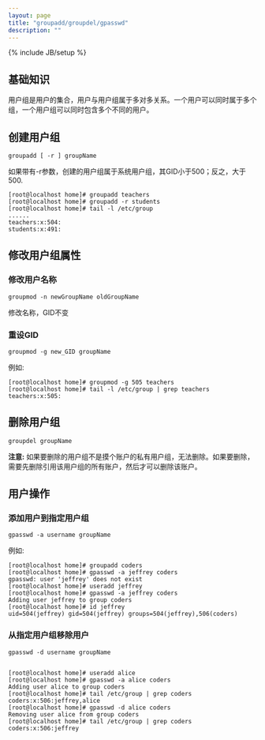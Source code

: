 ```yaml
---
layout: page
title: "groupadd/groupdel/gpasswd"
description: ""
---
```

{% include JB/setup %}

## 基础知识

用户组是用户的集合，用户与用户组属于多对多关系。一个用户可以同时属于多个组，一个用户组可以同时包含多个不同的用户。

## 创建用户组

	groupadd [ -r ] groupName

如果带有-r参数，创建的用户组属于系统用户组，其GID小于500；反之，大于500.

	[root@localhost home]# groupadd teachers
	[root@localhost home]# groupadd -r students
	[root@localhost home]# tail -l /etc/group
	......
	teachers:x:504:
	students:x:491:

## 修改用户组属性

### 修改用户名称

	groupmod -n newGroupName oldGroupName

修改名称，GID不变

### 重设GID

	groupmod -g new_GID groupName

例如:

	[root@localhost home]# groupmod -g 505 teachers
	[root@localhost home]# tail -l /etc/group | grep teachers
	teachers:x:505:


## 删除用户组

	groupdel groupName

**注意:** 如果要删除的用户组不是摸个账户的私有用户组，无法删除。如果要删除，需要先删除引用该用户组的所有账户，然后才可以删除该账户。

## 用户操作

### 添加用户到指定用户组

	gpasswd -a username groupName

例如:

	[root@localhost home]# groupadd coders
	[root@localhost home]# gpasswd -a jeffrey coders
	gpasswd: user 'jeffrey' does not exist
	[root@localhost home]# useradd jeffrey
	[root@localhost home]# gpasswd -a jeffrey coders
	Adding user jeffrey to group coders
	[root@localhost home]# id jeffrey
	uid=504(jeffrey) gid=504(jeffrey) groups=504(jeffrey),506(coders)

### 从指定用户组移除用户

 	gpasswd -d username groupName


	[root@localhost home]# useradd alice
	[root@localhost home]# gpasswd -a alice coders
	Adding user alice to group coders
	[root@localhost home]# tail /etc/group | grep coders
	coders:x:506:jeffrey,alice
	[root@localhost home]# gpasswd -d alice coders
	Removing user alice from group coders
	[root@localhost home]# tail /etc/group | grep coders
	coders:x:506:jeffrey
